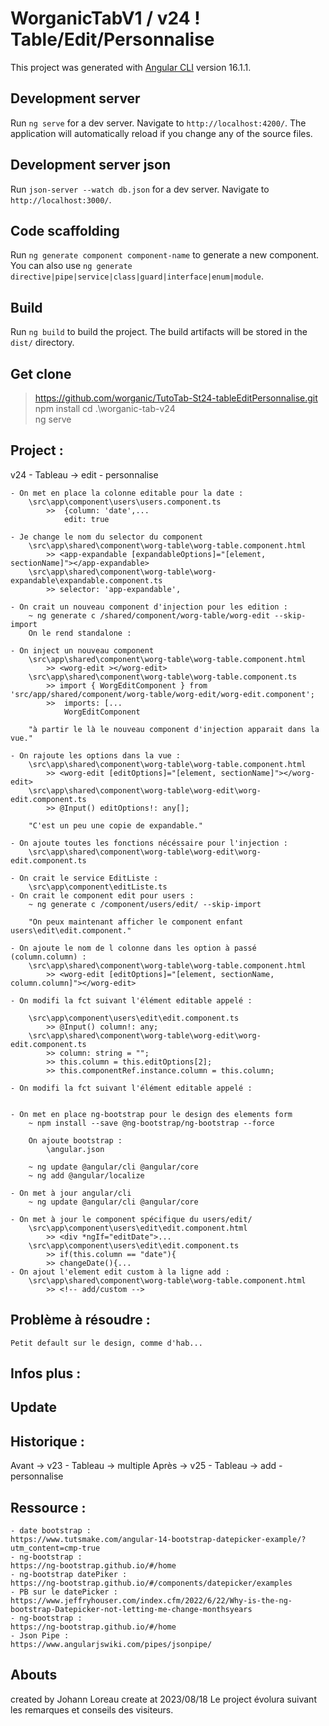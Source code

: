 # WorganicTabV1 / v24 ! Table/Edit/Personnalise

This project was generated with [Angular CLI](https://github.com/angular/angular-cli) version 16.1.1.

## Development server

Run `ng serve` for a dev server. Navigate to `http://localhost:4200/`. The application will automatically reload if you change any of the source files.


## Development server json

Run `json-server --watch db.json` for a dev server. Navigate to `http://localhost:3000/`.

## Code scaffolding

Run `ng generate component component-name` to generate a new component. You can also use `ng generate directive|pipe|service|class|guard|interface|enum|module`.

## Build

Run `ng build` to build the project. The build artifacts will be stored in the `dist/` directory.

## Get clone 
> https://github.com/worganic/TutoTab-St24-tableEditPersonnalise.git
> npm install
> cd .\worganic-tab-v24\
> ng serve

## Project :
v24 - Tableau -> edit - personnalise

    - On met en place la colonne editable pour la date :
        \src\app\component\users\users.component.ts
            >>  {column: 'date',...
                edit: true

    - Je change le nom du selector du component 
        \src\app\shared\component\worg-table\worg-table.component.html
            >> <app-expandable [expandableOptions]="[element, sectionName]"></app-expandable>
        \src\app\shared\component\worg-table\worg-expandable\expandable.component.ts
            >> selector: 'app-expandable',
    
    - On crait un nouveau component d'injection pour les edition :
        ~ ng generate c /shared/component/worg-table/worg-edit --skip-import
        On le rend standalone :

    - On inject un nouveau component 
        \src\app\shared\component\worg-table\worg-table.component.html
            >> <worg-edit ></worg-edit>
        \src\app\shared\component\worg-table\worg-table.component.ts
            >> import { WorgEditComponent } from 'src/app/shared/component/worg-table/worg-edit/worg-edit.component';
            >>  imports: [...
                WorgEditComponent
    
        "à partir le là le nouveau component d'injection apparait dans la vue."

    - On rajoute les options dans la vue :
        \src\app\shared\component\worg-table\worg-table.component.html
            >> <worg-edit [editOptions]="[element, sectionName]"></worg-edit>
        \src\app\shared\component\worg-table\worg-edit\worg-edit.component.ts
            >> @Input() editOptions!: any[];

        "C'est un peu une copie de expandable." 

    - On ajoute toutes les fonctions nécéssaire pour l'injection :
        \src\app\shared\component\worg-table\worg-edit\worg-edit.component.ts
    
    - On crait le service EditListe :
        \src\app\component\editListe.ts
    - On crait le component edit pour users :
        ~ ng generate c /component/users/edit/ --skip-import    

        "On peux maintenant afficher le component enfant users\edit\edit.component."

    - On ajoute le nom de l colonne dans les option à passé (column.column) :
        \src\app\shared\component\worg-table\worg-table.component.html
            >> <worg-edit [editOptions]="[element, sectionName, column.column]"></worg-edit>

    - On modifi la fct suivant l'élément editable appelé :

        \src\app\component\users\edit\edit.component.ts
            >> @Input() column!: any;
        \src\app\shared\component\worg-table\worg-edit\worg-edit.component.ts
            >> column: string = "";
            >> this.column = this.editOptions[2];
            >> this.componentRef.instance.column = this.column;

    - On modifi la fct suivant l'élément editable appelé :


    - On met en place ng-bootstrap pour le design des elements form
        ~ npm install --save @ng-bootstrap/ng-bootstrap --force

        On ajoute bootstrap :
            \angular.json

        ~ ng update @angular/cli @angular/core
        ~ ng add @angular/localize

    - On met à jour angular/cli
        ~ ng update @angular/cli @angular/core

    - On met à jour le component spécifique du users/edit/
        \src\app\component\users\edit\edit.component.html
            >> <div *ngIf="editDate">...
        \src\app\component\users\edit\edit.component.ts
            >> if(this.column == "date"){
            >> changeDate(){...
    - On ajout l'element edit custom à la ligne add :
        \src\app\shared\component\worg-table\worg-table.component.html
            >> <!-- add/custom -->
        


## Problème à résoudre :
    Petit default sur le design, comme d'hab...

## Infos plus :
   
## Update

## Historique :
Avant -> v23 - Tableau -> multiple
Après -> v25 - Tableau -> add - personnalise
## Ressource :
    - date bootstrap :
    https://www.tutsmake.com/angular-14-bootstrap-datepicker-example/?utm_content=cmp-true
    - ng-bootstrap :
    https://ng-bootstrap.github.io/#/home
    - ng-bootstrap datePiker :
    https://ng-bootstrap.github.io/#/components/datepicker/examples
    - PB sur le datePicker :
    https://www.jeffryhouser.com/index.cfm/2022/6/22/Why-is-the-ng-bootstrap-Datepicker-not-letting-me-change-monthsyears
    - ng-bootstrap :
    https://ng-bootstrap.github.io/#/home
    - Json Pipe :
    https://www.angularjswiki.com/pipes/jsonpipe/


## Abouts
created by Johann Loreau
create at 2023/08/18
Le project évolura suivant les remarques et conseils des visiteurs.
